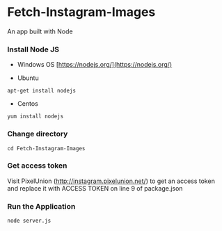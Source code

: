# Fetch-Instagram-Images

An app built with Node 


### Install Node JS
- Windows OS
[https://nodejs.org/](https://nodejs.org/)

- Ubuntu
```
apt-get install nodejs
```

- Centos
```
yum install nodejs
```

### Change directory
```
cd Fetch-Instagram-Images
```

### Get access token
Visit PixelUnion (http://instagram.pixelunion.net/) to get an access token and replace it with ACCESS TOKEN on line 9 of package.json


### Run the Application

```
node server.js
```
